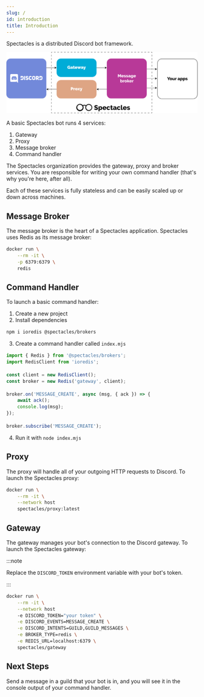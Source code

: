 ```yaml
---
slug: /
id: introduction
title: Introduction
---
```


Spectacles is a distributed Discord bot framework.

![Architecture](../static/img/architecture.svg)

A basic Spectacles bot runs 4 services:

1. Gateway
2. Proxy
3. Message broker
4. Command handler

The Spectacles organization provides the gateway, proxy and broker services. You are responsible for
writing your own command handler (that's why you're here, after all).

Each of these services is fully stateless and can be easily scaled up or down across machines.

## Message Broker

The message broker is the heart of a Spectacles application. Spectacles uses Redis as its message
broker:

```bash
docker run \
	--rm -it \
	-p 6379:6379 \
	redis
```

## Command Handler

To launch a basic command handler:

1. Create a new project
2. Install dependencies
```bash
npm i ioredis @spectacles/brokers
```
3. Create a command handler called `index.mjs`
```js
import { Redis } from '@spectacles/brokers';
import RedisClient from 'ioredis';

const client = new RedisClient();
const broker = new Redis('gateway', client);

broker.on('MESSAGE_CREATE', async (msg, { ack }) => {
	await ack();
	console.log(msg);
});

broker.subscribe('MESSAGE_CREATE');
```
4. Run it with `node index.mjs`

## Proxy

The proxy will handle all of your outgoing HTTP requests to Discord. To launch the Spectacles
proxy:

```bash
docker run \
	--rm -it \
	--network host
	spectacles/proxy:latest
```

## Gateway

The gateway manages your bot's connection to the Discord gateway. To launch the Spectacles gateway:

:::note

Replace the `DISCORD_TOKEN` environment variable with your bot's token.

:::

```bash
docker run \
	--rm -it \
	--network host
	-e DISCORD_TOKEN="your token" \
	-e DISCORD_EVENTS=MESSAGE_CREATE \
	-e DISCORD_INTENTS=GUILD,GUILD_MESSAGES \
	-e BROKER_TYPE=redis \
	-e REDIS_URL=localhost:6379 \
	spectacles/gateway
```

## Next Steps

Send a message in a guild that your bot is in, and you will see it in the console output of your
command handler.
